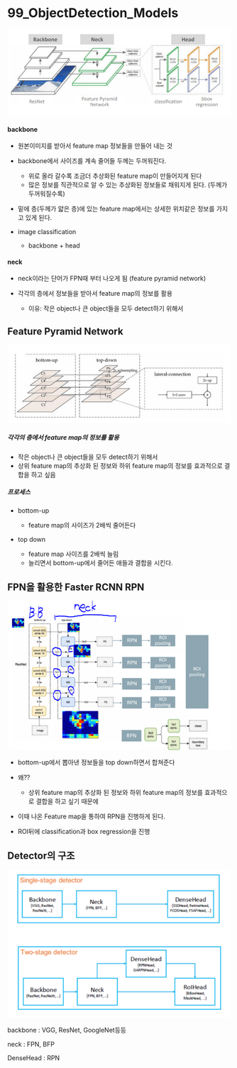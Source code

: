 # 99_ObjectDetection_Models

![image-20220427232015109](99_ObjectDetection_Models.assets/image-20220427232015109.png)

#### backbone

- 원본이미지를 받아서 feature map 정보들을 만들어 내는 것
- backbone에서 사이즈를 계속 줄어들 두께는 두꺼워진다.
  - 위로 올라 갈수록 조금더 추상화된 feature map이 만들어지게 된다
  - 많은 정보를 직관적으로 알 수 있는 추상화된 정보들로 채워지게 된다. (두께가 두꺼워질수록)
- 밑에 층(두께가 얇은 층)에 있는 feature map에서는 상세한 위치같은 정보를 가지고 있게 된다.

- image classification
  - backbone + head

#### neck

- neck이라는 단어가 FPN때 부터 나오게 됨 (feature pyramid network)

- 각각의 층에서 정보들을 받아서 feature map의 정보를 활용
  - 이유: 작은 object나 큰 object들을 모두 detect하기 위해서



## Feature Pyramid Network

![image-20220427232213826](99_ObjectDetection_Models.assets/image-20220427232213826.png)

##### 각각의 층에서 feature map의 정보를 활용

- 작은 object나 큰 object들을 모두 detect하기 위해서 
- 상위 feature map의 추상화 된 정보와 하위 feature map의 정보를 효과적으로 결합을 하고 싶음 



##### 프로세스

- bottom-up
  - feature map의 사이즈가 2배씩 줄어든다

- top down
  - feature map 사이즈를 2배씩 늘림
  - 늘리면서 bottom-up에서 줄어든 애들과 결합을 시킨다. 





## FPN을 활용한 Faster RCNN RPN

![image-20220427233855777](99_ObjectDetection_Models.assets/image-20220427233855777.png)

- bottom-up에서 뽑아낸 정보들을 top down하면서 합쳐준다
- 왜?? 
  - 상위 feature map의 추상화 된 정보와 하위 feature map의 정보를 효과적으로 결합을 하고 싶기 때문에

- 이때 나온 Feature map을 통하여 RPN을 진행하게 된다.
- ROI뒤에 classification과 box regression을 진행



## Detector의 구조

![image-20220427234425249](99_ObjectDetection_Models.assets/image-20220427234425249.png)

backbone : VGG, ResNet, GoogleNet등등

neck : FPN, BFP

DenseHead : RPN